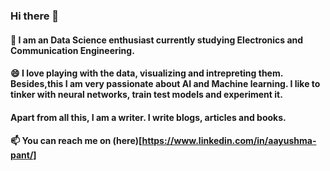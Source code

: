 ### Hi there 👋



#### 🌱 I am an Data Science enthusiast currently studying Electronics and Communication Engineering. 
#### 😄 I love playing with the data, visualizing and intrepreting them. Besides,this I am very passionate about AI and Machine learning. I like to tinker with neural networks, train test models and experiment it. 
#### Apart from all this, I am a writer. I write blogs, articles and books.
#### 📫 You can reach me on (here)[https://www.linkedin.com/in/aayushma-pant/]


